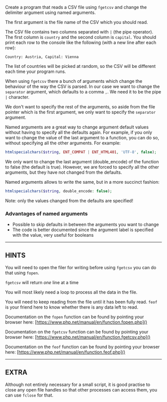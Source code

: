 Create a program that reads a CSV file using `fgetcsv` and change the delimiter argument using named arguments.

The first argument is the file name of the CSV which you should read. 

The CSV file contains two columns separated with `|` (the pipe operator). The first column is `country`
and the second column is `capital`. You should print each row to the console like the 
following (with a new line after each row):

```
Country: Austria, Capital: Vienna
```

The list of countries will be picked at random, so the CSV will be different each time your program runs.

When using `fgetcsv` there a bunch of arguments which change the behaviour of the way the CSV is parsed. In our case we
want to change the `separator` argument, which defaults to a comma `,`. We need it to be the
pipe `|` character. 

We don't want to specify the rest of the arguments, so aside from the file pointer which is the first argument,
we only want to specify the `separator` argument.

Named arguments are a great way to change argument default values without having to specify all the defaults again. 
For example, if you only want to change the value of the last argument to a function,
you can do so, without specifying all the other arguments. For example:

```php
htmlspecialchars($string, ENT_COMPAT | ENT_HTML401, 'UTF-8', false);
```

We only want to change the last argument (double_encode) of the function to false (the default is true). However,
we are forced to specify all the other arguments, but they have not changed from the defaults.

Named arguments allows to write the same, but in a more succinct fashion:

```php
htmlspecialchars($string, double_encode: false);
```

Note: only the values changed from the defaults are specified!

### Advantages of named arguments

* Possible to skip defaults in between the arguments you want to change 
* The code is better documented since the argument label is specified with the value, very useful for booleans

----------------------------------------------------------------------
## HINTS

You will need to open the filer for writing before using `fgetcsv` you can do that using `fopen`.

`fgetcsv` will return *one* line at a time

You will most likely need a loop to process all the data in the file.

You will need to keep reading from the file until it has been fully read. `feof` is your friend here to know
whether there is any data left to read.

Documentation on the `fopen` function can be found by pointing your browser here:
[https://www.php.net/manual/en/function.fopen.php]()

Documentation on the `fgetcsv` function can be found by pointing your browser here:
[https://www.php.net/manual/en/function.fgetcsv.php]()

Documentation on the `feof` function can be found by pointing your browser here:
[https://www.php.net/manual/en/function.feof.php]()

----------------------------------------------------------------------
## EXTRA

Although not entirely necessary for a small script, it is good practise to close
any open file handles so that other processes can access them, you can use `fclose`
for that.
